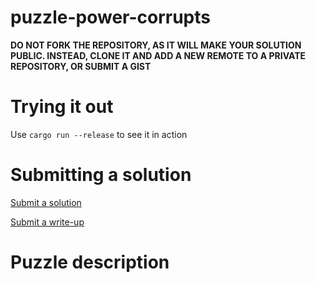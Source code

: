 # puzzle-power-corrupts

**DO NOT FORK THE REPOSITORY, AS IT WILL MAKE YOUR SOLUTION PUBLIC. INSTEAD, CLONE IT AND ADD A NEW REMOTE TO A PRIVATE REPOSITORY, OR SUBMIT A GIST**

Trying it out
=============

Use `cargo run --release` to see it in action

Submitting a solution
=====================

[Submit a solution](https://xng1lsio92y.typeform.com/to/GUidelme)

[Submit a write-up](https://xng1lsio92y.typeform.com/to/rRV3UG72)

Puzzle description
==================
